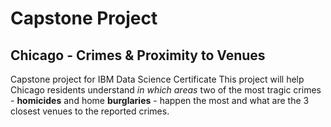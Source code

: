 # Capstone Project
## Chicago - Crimes & Proximity to Venues
Capstone project for IBM Data Science Certificate
This project will help Chicago residents understand <i>in which areas</i> two of the most tragic crimes - <b>homicides</b> and home <b>burglaries</b> - happen the most and what are the 3 closest venues to the reported crimes.
